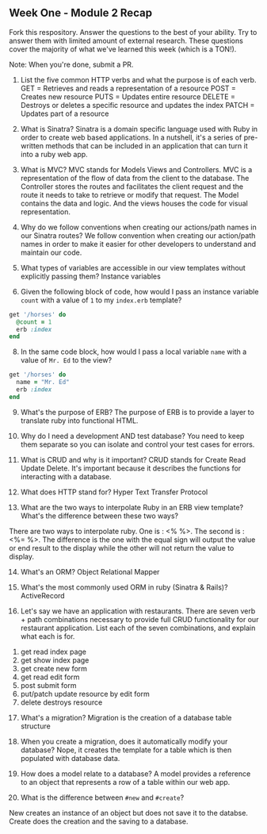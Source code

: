 ## Week One - Module 2 Recap

Fork this respository. Answer the questions to the best of your ability. Try to answer them with limited amount of external research. These questions cover the majority of what we've learned this week (which is a TON!).

Note: When you're done, submit a PR.

1. List the five common HTTP verbs and what the purpose is of each verb.
  GET = Retrieves and reads a representation of a resource
  POST = Creates new resource
  PUTS = Updates entire resource
  DELETE = Destroys or deletes a specific resource and updates the index
  PATCH = Updates part of a resource

2. What is Sinatra?
  Sinatra is a domain specific language used with Ruby in order to create web based applications. In a nutshell, it's a series of pre-written methods that can be included in an application that can turn it into a ruby web app.

4. What is MVC?
  MVC stands for Models Views and Controllers. MVC is a representation of the flow of data from the client to the database. The Controller stores the routes and facilitates the client request and the route it needs to take to retrieve or modify that request. The Model contains the data and logic. And the views houses the code for visual representation.

5. Why do we follow conventions when creating our actions/path names in our Sinatra routes?
  We follow convention when creating our action/path names in order to make it easier for other developers to understand and maintain our code.

6. What types of variables are accessible in our view templates without explicitly passing them?
  Instance variables

7. Given the following block of code, how would I pass an instance variable `count` with a value of `1` to my `index.erb` template?


  ```ruby
  get '/horses' do
    @count = 1
    erb :index
  end
  ```

8. In the same code block, how would I pass a local variable `name` with a value of `Mr. Ed` to the view?

```ruby
get '/horses' do
  name = "Mr. Ed"
  erb :index
end
```
9. What's the purpose of ERB?
  The purpose of ERB is to provide a layer to translate ruby into functional HTML.

10. Why do I need a development AND test database?
  You need to keep them separate so you can isolate and control your test cases for errors.

11. What is CRUD and why is it important?
  CRUD stands for Create Read Update Delete. It's important because it describes the functions for interacting with a database.

12. What does HTTP stand for?
  Hyper Text Transfer Protocol

13. What are the two ways to interpolate Ruby in an ERB view template? What's the difference between these two ways?

  There are two ways to interpolate ruby. One is : <% %>. The second is : <%=  %>. The difference is the one with the equal sign will output the value or end result to the display while the other will not return the value to display.

14. What's an ORM?
  Object Relational Mapper

15. What's the most commonly used ORM in ruby (Sinatra & Rails)?
  ActiveRecord

16. Let's say we have an application with restaurants. There are seven verb + path combinations necessary to provide full CRUD functionality for our restaurant application. List each of the seven combinations, and explain what each is for.
  1) get read index page
  2) get show index page
  3) get create new form
  4) get read edit form
  5) post submit form
  6) put/patch update resource by edit form
  7) delete destroys resource
  

17. What's a migration?
  Migration is the creation of a database table structure

18. When you create a migration, does it automatically modify your database?
  Nope, it creates the template for a table which is then populated with database data.

19. How does a model relate to a database?
  A model provides a reference to an object that represents a row of a table within our web app.

20. What is the difference between `#new` and `#create`?

  New creates an instance of an object but does not save it to the databse. Create does the creation and the saving to a database.


